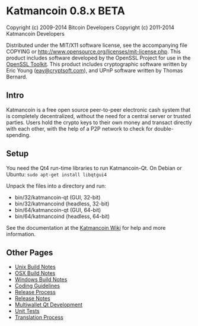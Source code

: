 Katmancoin 0.8.x BETA
====================

Copyright (c) 2009-2014 Bitcoin Developers
Copyright (c) 2011-2014 Katmancoin Developers

Distributed under the MIT/X11 software license, see the accompanying
file COPYING or http://www.opensource.org/licenses/mit-license.php.
This product includes software developed by the OpenSSL Project for use in the [OpenSSL Toolkit](http://www.openssl.org/). This product includes
cryptographic software written by Eric Young ([eay@cryptsoft.com](mailto:eay@cryptsoft.com)), and UPnP software written by Thomas Bernard.


Intro
---------------------
Katmancoin is a free open source peer-to-peer electronic cash system that is
completely decentralized, without the need for a central server or trusted
parties.  Users hold the crypto keys to their own money and transact directly
with each other, with the help of a P2P network to check for double-spending.


Setup
---------------------
You need the Qt4 run-time libraries to run Katmancoin-Qt. On Debian or Ubuntu:
	`sudo apt-get install libqtgui4`

Unpack the files into a directory and run:

- bin/32/katmancoin-qt (GUI, 32-bit)
- bin/32/katmancoind (headless, 32-bit)
- bin/64/katmancoin-qt (GUI, 64-bit)
- bin/64/katmancoind (headless, 64-bit)

See the documentation at the [Katmancoin Wiki](http://katmancoin.info)
for help and more information.


Other Pages
---------------------
- [Unix Build Notes](build-unix.md)
- [OSX Build Notes](build-osx.md)
- [Windows Build Notes](build-msw.md)
- [Coding Guidelines](coding.md)
- [Release Process](release-process.md)
- [Release Notes](release-notes.md)
- [Multiwallet Qt Development](multiwallet-qt.md)
- [Unit Tests](unit-tests.md)
- [Translation Process](translation_process.md)
